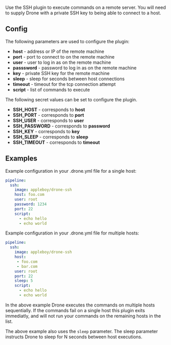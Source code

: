 Use the SSH plugin to execute commands on a remote server. You will need to
supply Drone with a private SSH key to being able to connect to a host.

## Config

The following parameters are used to configure the plugin:

* **host** - address or IP of the remote machine
* **port** - port to connect to on the remote machine
* **user** - user to log in as on the remote machine
* **passsword** - password to log in as on the remote machine
* **key** - private SSH key for the remote machine
* **sleep** - sleep for seconds between host connections
* **timeout** - timeout for the tcp connection attempt
* **script** - list of commands to execute

The following secret values can be set to configure the plugin.

* **SSH_HOST** - corresponds to **host**
* **SSH_PORT** - corresponds to **port**
* **SSH_USER** - corresponds to **user**
* **SSH_PASSWORD** - corresponds to **password**
* **SSH_KEY** - corresponds to **key**
* **SSH_SLEEP** - corresponds to **sleep**
* **SSH_TIMEOUT** - corresponds to **timeout**

## Examples

Example configuration in your .drone.yml file for a single host:

```yaml
pipeline:
  ssh:
    image: appleboy/drone-ssh
    host: foo.com
    user: root
    password: 1234
    port: 22
    script:
      - echo hello
      - echo world
```

Example configuration in your .drone.yml file for multiple hosts:

```yaml
pipeline:
  ssh:
    image: appleboy/drone-ssh
    host:
     - foo.com
     - bar.com
    user: root
    port: 22
    sleep: 5
    script:
      - echo hello
      - echo world
```

In the above example Drone executes the commands on multiple hosts
sequentially. If the commands fail on a single host this plugin exits
immediatly, and will not run your commands on the remaining hosts in the
list.

The above example also uses the `sleep` parameter. The sleep parameter
instructs Drone to sleep for N seconds between host executions.
